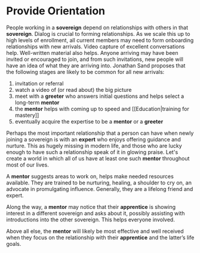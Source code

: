 # Provide Orientation
People working in a **sovereign** depend on relationships with others in that **sovereign**. Dialog is crucial to forming relationships. As we scale this up to high levels of enrollment, all current members may need to form onboarding relationships with new arrivals. Video capture of excellent conversations help. Well-written material also helps. Anyone arriving may have been invited or encouraged to join, and from such invitations, new people will have an idea of what they are arriving into. Jonathan Sand proposes that the following stages are likely to be common for all new arrivals:

1.  invitation or referral
2.  watch a video of (or read about) the big picture
3.  meet with a **greeter** who answers initial questions and helps select a long-term **mentor**
4.  the **mentor** helps with coming up to speed and [[Education|training for mastery]]  
5.  eventually acquire the expertise to be a **mentor** or a **greeter**

Perhaps the most important relationship that a person can have when newly joining a sovereign is with an **expert** who enjoys offering guidance and nurture. This as hugely missing in modern life, and those who are lucky enough to have such a relationship speak of it in glowing praise. Let's create a world in which all of us have at least one such **mentor** throughout most of our lives.

A **mentor** suggests areas to work on, helps make needed resources available. They are trained to be nurturing, healing, a shoulder to cry on, an advocate in promulgating influence. Generally, they are a lifelong friend and expert.

Along the way, a **mentor** may notice that their **apprentice** is showing interest in a different sovereign and asks about it, possibly assisting with introductions into the other sovereign. This helps everyone involved.

Above all else, the **mentor** will likely be most effective and well received when they focus on the relationship with their **apprentice** and the latter’s life goals.

